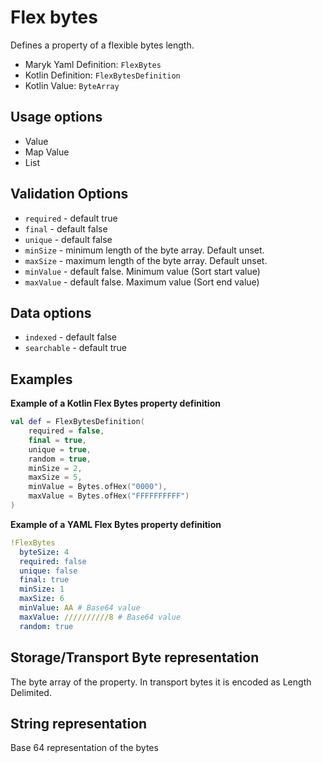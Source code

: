 # Flex bytes
Defines a property of a flexible bytes length.

- Maryk Yaml Definition: `FlexBytes`
- Kotlin Definition: `FlexBytesDefinition`
- Kotlin Value: `ByteArray`

## Usage options
- Value
- Map Value
- List

## Validation Options
- `required` - default true
- `final` - default false
- `unique` - default false
- `minSize` - minimum length of the byte array. Default unset.
- `maxSize` - maximum length of the byte array. Default unset.
- `minValue` - default false. Minimum value (Sort start value)
- `maxValue` - default false. Maximum value (Sort end value)

## Data options
- `indexed` - default false
- `searchable` - default true

## Examples

**Example of a Kotlin Flex Bytes property definition**
```kotlin
val def = FlexBytesDefinition(
    required = false,
    final = true,
    unique = true,
    random = true,
    minSize = 2,
    maxSize = 5,
    minValue = Bytes.ofHex("0000"),
    maxValue = Bytes.ofHex("FFFFFFFFFF")
)
```

**Example of a YAML Flex Bytes property definition**
```yaml
!FlexBytes
  byteSize: 4
  required: false
  unique: false
  final: true
  minSize: 1
  maxSize: 6
  minValue: AA # Base64 value
  maxValue: //////////8 # Base64 value
  random: true
```

## Storage/Transport Byte representation
The byte array of the property.
In transport bytes it is encoded as Length Delimited.

## String representation
Base 64 representation of the bytes

